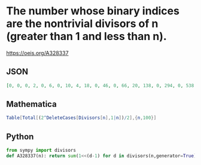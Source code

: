 # The number whose binary indices are the nontrivial divisors of n \(greater than 1 and less than n\)\.
https://oeis.org/A328337
## JSON
```JSON
[0, 0, 0, 2, 0, 6, 0, 10, 4, 18, 0, 46, 0, 66, 20, 138, 0, 294, 0, 538, 68, 1026, 0, 2222, 16, 4098, 260, 8266, 0, 16950, 0, 32906, 1028, 65538, 80, 133422, 0, 262146, 4100, 524954, 0, 1056870, 0, 2098186, 16660, 4194306, 0, 8423598, 64, 16777746, 65540]
```
## Mathematica
```Mathematica
Table[Total[(2^DeleteCases[Divisors[n],1|n])/2],{n,100}]
```
## Python
```Python
from sympy import divisors
def A328337(n): return sum(1<<(d-1) for d in divisors(n,generator=True) if 1<d<n) # _Chai Wah Wu_, Jul 15 2022
```
